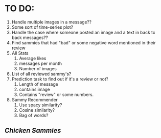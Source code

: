 # TO DO:
1. Handle multiple images in a message??
2. Some sort of time-series plot?
3. Handle the case where someone posted an image and a text in back to back messages??
4. Find sammies that had "bad" or some negative word mentioned in their review
5. All Stats
   1. Average likes
   2. messages per month
   3. Number of images
6. List of all reviewed sammy's?
7. Prediction task to find out if it's a review or not?
   1.  Length of message
   2.  contains image
   3.  Contains "review" or some numbers.
8. Sammy Recommender
   1. Use spacy similarity?
   2. Cosine similarity?
   3. Bag of words?

## *Chicken Sammies*